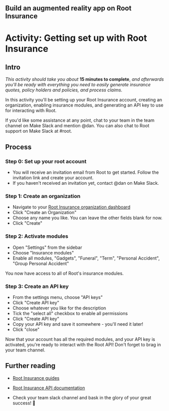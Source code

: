 ## Build an augmented reality app on Root Insurance

# Activity: Getting set up with Root Insurance

## Intro

*This activity should take you about* **15 minutes to complete**, *and afterwards you'll be ready with everything you need to easily generate insurance quotes, policy holders and policies, and process claims.*

In this activity you'll be setting up your Root Insurance account, creating an organization, enabling insurance modules, and generating an API key to use for interacting with Root.

If you'd like some assistance at any point, chat to your team in the team channel on Make Slack and mention @dan. You can also chat to Root support on Make Slack at #root.

## Process

### Step 0: Set up your root account

- You will receive an invitation email from Root to get started. Follow the invitation link and create your account.
- If you haven't received an invitation yet, contact @dan on Make Slack.

### Step 1: Create an organization
- Navigate to your [Root Insurance organization dashboard](https://app.root.co.za/organizations)
- Click "Create an Organization"
- Choose any name you like. You can leave the other fields blank for now.
- Click "Create"

### Step 2: Activate modules
- Open "Settings" from the sidebar
- Choose "Insurance modules"
- Enable all modules, "Gadgets", "Funeral", "Term", "Personal Accident", "Group Personal Accident"

You now have access to all of Root's insurance modules.

### Step 3: Create an API key
- From the settings menu, choose "API keys"
- Click "Create API key"
- Choose whatever you like for the description
- Tick the "select all" checkbox to enable all permissions
- Click "Create API key"
- Copy your API key and save it somewhere - you'll need it later!
- Click "close"

Now that your account has all the required modules, and your API key is activated, you're ready to interact with the Root API! Don't forget to brag in your team channel.

## Further reading
- [Root Insurance guides](https://app.root.co.za/docs/insurance/guides)
- [Root Insurance API documentation](https://app.root.co.za/docs/insurance/api)


- Check your team slack channel and bask in the glory of your great success! 🌈


